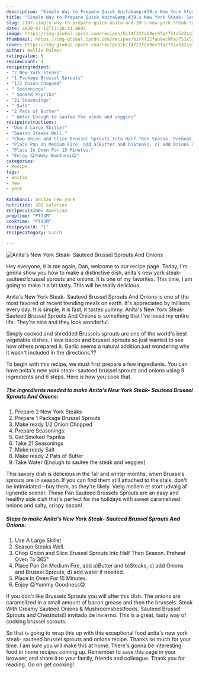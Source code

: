 ```yaml
---
description: "Simple Way to Prepare Quick Anita&amp;#39;s New York Steak- Sauteed Brussel Sprouts And Onions"
title: "Simple Way to Prepare Quick Anita&amp;#39;s New York Steak- Sauteed Brussel Sprouts And Onions"
slug: 2107-simple-way-to-prepare-quick-anita-and-39-s-new-york-steak-sauteed-brussel-sprouts-and-onions
date: 2020-07-12T13:26:33.869Z
image: https://img-global.cpcdn.com/recipes/b1f4f22fab9ec9fa/751x532cq70/anitas-new-york-steak-sauteed-brussel-sprouts-and-onions-recipe-main-photo.jpg
thumbnail: https://img-global.cpcdn.com/recipes/b1f4f22fab9ec9fa/751x532cq70/anitas-new-york-steak-sauteed-brussel-sprouts-and-onions-recipe-main-photo.jpg
cover: https://img-global.cpcdn.com/recipes/b1f4f22fab9ec9fa/751x532cq70/anitas-new-york-steak-sauteed-brussel-sprouts-and-onions-recipe-main-photo.jpg
author: Nellie Palmer
ratingvalue: 5
reviewcount: 4
recipeingredient:
- "2 New York Steaks"
- "1 Package Brussel Sprouts"
- "1/2 Onion Chopped"
- " Seasonings"
- " Smoked Paprika"
- "21 Seasonings"
- " Salt"
- "2 Pats of Butter"
- " Water Enough to sautee the steak and veggies"
recipeinstructions:
- "Use A Large Skillet"
- "Season Steaks Well."
- "Chop Onion and Slice Brussel Sprouts Into Half Then Season. Preheat Oven To 365°"
- "Place Pan On Medium Fire, add a)Butter and b)Steaks, c) add Onions and Brussel Sprouts, d) add water if needed."
- "Place In Oven For 15 Minutes."
- "Enjoy 😋Yummy Goodness😋"
categories:
- Recipe
tags:
- anitas
- new
- york

katakunci: anitas new york 
nutrition: 202 calories
recipecuisine: American
preptime: "PT33M"
cooktime: "PT43M"
recipeyield: "1"
recipecategory: Lunch

---
```



![Anita&#39;s New York Steak- Sauteed Brussel Sprouts And Onions](https://img-global.cpcdn.com/recipes/b1f4f22fab9ec9fa/751x532cq70/anitas-new-york-steak-sauteed-brussel-sprouts-and-onions-recipe-main-photo.jpg)

Hey everyone, it is me again, Dan, welcome to our recipe page. Today, I'm gonna show you how to make a distinctive dish, anita&#39;s new york steak- sauteed brussel sprouts and onions. It is one of my favorites. This time, I am going to make it a bit tasty. This will be really delicious.

Anita&#39;s New York Steak- Sauteed Brussel Sprouts And Onions is one of the most favored of recent trending meals on earth. It's appreciated by millions every day. It is simple, it is fast, it tastes yummy. Anita&#39;s New York Steak- Sauteed Brussel Sprouts And Onions is something that I've loved my entire life. They're nice and they look wonderful.

Simply cooked and shredded Brussels sprouts are one of the world&#39;s best vegetable dishes. I love bacon and brussel sprouts so just wanted to see how others prepared it. Garlic seems a natural addition just wondering why it wasn&#39;t included in the directions.??


To begin with this recipe, we must first prepare a few ingredients. You can have anita&#39;s new york steak- sauteed brussel sprouts and onions using 9 ingredients and 6 steps. Here is how you cook that.

<!--inarticleads1-->

##### The ingredients needed to make Anita&#39;s New York Steak- Sauteed Brussel Sprouts And Onions:

1. Prepare 2 New York Steaks
1. Prepare 1 Package Brussel Sprouts
1. Make ready 1/2 Onion Chopped
1. Prepare  Seasonings:
1. Get  Smoked Paprika
1. Take 21 Seasonings
1. Make ready  Salt
1. Make ready 2 Pats of Butter
1. Take  Water (Enough to sautee the steak and veggies)


This savory dish is delicious in the fall and winter months, when Brussels sprouts are in season. If you can find them still attached to the stalk, don&#39;t be intimidated--buy them, as they&#39;re likely. Vælg mellem et stort udvalg af lignende scener. These Pan Sauteed Brussels Sprouts are an easy and healthy side dish that&#39;s perfect for the holidays with sweet caramelized onions and salty, crispy bacon! 

<!--inarticleads2-->

##### Steps to make Anita&#39;s New York Steak- Sauteed Brussel Sprouts And Onions:

1. Use A Large Skillet
1. Season Steaks Well.
1. Chop Onion and Slice Brussel Sprouts Into Half Then Season. Preheat Oven To 365°
1. Place Pan On Medium Fire, add a)Butter and b)Steaks, c) add Onions and Brussel Sprouts, d) add water if needed.
1. Place In Oven For 15 Minutes.
1. Enjoy 😋Yummy Goodness😋


If you don&#39;t like Brussels Sprouts you will after this dish. The onions are caramelized in a small amount of bacon grease and then the brussels. Steak With Creamy Sauteed Onions &amp; Mushroomsbestfoods. Sauteed Brussel Sprouts and ChestnutsEl invitado de invierno. This is a great, tasty way of cooking brussel sprouts. 

So that is going to wrap this up with this exceptional food anita&#39;s new york steak- sauteed brussel sprouts and onions recipe. Thanks so much for your time. I am sure you will make this at home. There's gonna be interesting food in home recipes coming up. Remember to save this page in your browser, and share it to your family, friends and colleague. Thank you for reading. Go on get cooking!
